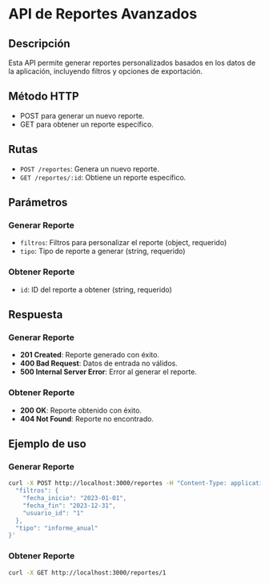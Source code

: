 # API de Reportes Avanzados

## Descripción
Esta API permite generar reportes personalizados basados en los datos de la aplicación, incluyendo filtros y opciones de exportación.

## Método HTTP
- POST para generar un nuevo reporte.
- GET para obtener un reporte específico.

## Rutas
- `POST /reportes`: Genera un nuevo reporte.
- `GET /reportes/:id`: Obtiene un reporte específico.

## Parámetros

### Generar Reporte
- `filtros`: Filtros para personalizar el reporte (object, requerido)
- `tipo`: Tipo de reporte a generar (string, requerido)

### Obtener Reporte
- `id`: ID del reporte a obtener (string, requerido)

## Respuesta

### Generar Reporte
- **201 Created**: Reporte generado con éxito.
- **400 Bad Request**: Datos de entrada no válidos.
- **500 Internal Server Error**: Error al generar el reporte.

### Obtener Reporte
- **200 OK**: Reporte obtenido con éxito.
- **404 Not Found**: Reporte no encontrado.

## Ejemplo de uso

### Generar Reporte
```bash
curl -X POST http://localhost:3000/reportes -H "Content-Type: application/json" -d '{
  "filtros": {
    "fecha_inicio": "2023-01-01",
    "fecha_fin": "2023-12-31",
    "usuario_id": "1"
  },
  "tipo": "informe_anual"
}'
```

### Obtener Reporte
```bash
curl -X GET http://localhost:3000/reportes/1

